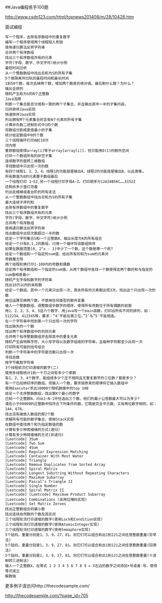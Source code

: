 ##Java编程练手100题

http://www.csdn123.com/html/topnews201408/m/28/10428.htm

面试编程

	写一个程序，去除有序数组中的重复数字
	编写一个程序使得两个线程陷入死锁
	使用递归算法反转字符串
	合并两个有序数组
	找出三个有序数组共有的元素
	字符(字母、数字、中文字符)统计示例
	最短时间过桥
	从一个整数数组中找出总和为S的所有子集
	5个钢珠离开凹轨的最短时间和最长时间
	1到50个数，每次去掉两个数，增加两个数差的绝对值，最后剩什么数？为什么？
	输出全排列
	随机产生和为S的N个正整数
	Java洗牌
	判断一个集合能否分成和一致的两个子集合，并且输出其中一半的子集内容。
	归并排序Java实现
	快速排序Java实现
	列出拥有M个元素集合的含有N个元素的所有子集
	计算非负数二进制形式中1的个数
	将数组分割成差值最小的子集
	统计给定数组中0的个数
	三个线程循环打印ABC10次
	河内塔
	重排数组使得array[i]等于array[array[i]]，但只能用0(1)的额外空间
	打印一个数组所有的非空子集
	连续数字的旋转二维数组
	寻找数组中只出现一次的数
	有四个线程1、2、3、4。线程1的功能就是输出A，线程2的功能就是输出B，以此类推…
	所有数值为0的元素置于数组最后
	一个线程打印 1~52,另一个线程打印字母A-Z。打印顺序为12A34B56C……5152Z
	还剩余多少盏灯亮着
	列出走楼梯或者台阶的所有走法
	从一个整数数组中找出总和为S的所有子集
	最大连续子序列和
	去除有序数组中的重复数字
	找出三个有序数组共有的元素
	字符(字母、数字、中文字符)统计示例
	合并两个有序数组
	使用递归算法反转字符串
	找出数组中出现次数超过一半的数
	给定一个字符集合S和一个正整数K，输出长度为K的所有组合
	给定一个只有0,1,2的数组，只用一个循环将该数组排序
	如果在数据范围[0, 2^x - 1]中少了一个数，这个数是哪一个呢?
	给定一个数组和一个指定的sum值，给出所有的和为sum的元素对
	奇数魔方阵
	两个线程轮换打印1-100内的奇数和偶数
	给定两个有序数组和一个指定的sum值，从两个数组中各找一个数使得这两个数的和与指定的sum值相差最小
	随机产生字母和数字的字符串
	找出10万以内的亲和数
	给定一个数组，其中一个元素只出现一次，其余所有的元素都出现3次，找出这个只出现一次的数
	用位运算交换两个数，不使用任何类型的额外变量
	输入一个整数数组，调整数组中数字的顺序，使得所有奇数位于所有偶数的前面
	用1、2、2、3、4、5这六个数字，用java写一个main函数，打印出所有不同的排列，如：512234、412345等，要求：”4″不能在第三位，”3″与”5″不能相连。
	在一个字符串中找到第一个只出现一次的字符
	找出缺失的一个数
	找出两个有序数组中的共同元素
	合并两个有序整数数组并去除其中的重复元素
	随机产生由特殊字符，大小写字母以及数字组成的字符串，且每种字符都至少出现一次
	打印所有可能的括号组合
	判断一个字符串中的字符是否都只出现一次
	寻找丑数
	按字节截取字符串
	3个线程依次打印递增的数字(二)
	使用多线程统计1到一千万之间有多少个素数
	有1、2、3、4个数字，能组成多少个互不相同且无重复数字的三位数？都是多少？
	有一个已经排好序的数组。现输入一个数，要求按原来的规律将它插入数组中
	使用Executor求出10000个随机数据中的top 100
	给定一个无序整数数组，找出第K个最小的数字
	已知一个正整数N，问从1~N-1中任选出三个数，他们的最小公倍数最大可以为多少?
	请在小于99999的正整数中找符合下列条件的数，它既是完全平方数，又有两位数字相同，如：144，676。
	找出没有被放入数组的那2个数
	求解所有可能的数字集合，使用Stack实现
	在数组中查找两个和为指定数值的数
	计算有多少种爬楼梯的方式(递归)
	计算有多少种爬楼梯的方式(非递归)
	[Leetcode] 3Sum
	[Leetcode] Two Sum
	[Leetcode] 4Sum
	[Leetcode] Regular Expression Matching
	[Leetcode] Container With Most Water
	[Leetcode] Triangle
	[Leetcode] Remove Duplicates from Sorted Array
	[Leetcode] Spiral Matrix
	[Leetcode] Longest Substring Without Repeating Characters
	[Leetcode] Maximum Subarray
	[Leetcode] Pascal’s Triangle II
	[Leetcode] Single Number
	[Leetcode] Spiral Matrix II
	[Leetcode] [Leetcode] Maximum Product Subarray
	[Leetcode] Combinations (采用位掩码实现)
	[Leetcode] Set Matrix Zeroes
	找出正整数组合的最小数
	找出连续自然数的个数及其区间
	三个线程轮流打印递增的数字(使用Lock和Condition实现)
	三个线程轮流打印递增的数字(使用AtomicInteger实现)
	三个线程轮流打印递增的数字(使用Semaphore实现)
	5个砝码，重量分别是1，3，9，27，81。则它们可以组合称出1到121之间任意整数重量(穷举法)
	5个砝码，重量分别是1，3，9，27，81。则它们可以组合称出1到121之间任意整数重量(回溯法)
	5个砝码，重量分别是1，3，9，27，81。则它们可以组合称出1到121之间任意整数重量(十进制转三进制法)
	输入一个正整数X，在等式 1 2 3 4 5 6 7 8 9 = X左边的数字之间添加+号或者-号，使得等式成立
	解数独

更多例子请访问http://thecodesample.com/

http://thecodesample.com/?page_id=705